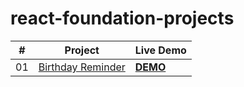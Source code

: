 # react-foundation-projects


| #    | Project                                                      | Live Demo                                                    |
| ---- | ------------------------------------------------------------ | :----------------------------------------------------------- |
| 01   | [Birthday Reminder](https://github.com/Fuchih/react-foundation-projects/tree/main/01-birthday-reminder) | [**DEMO**](https://zen-kepler-80103b.netlify.app/)|
